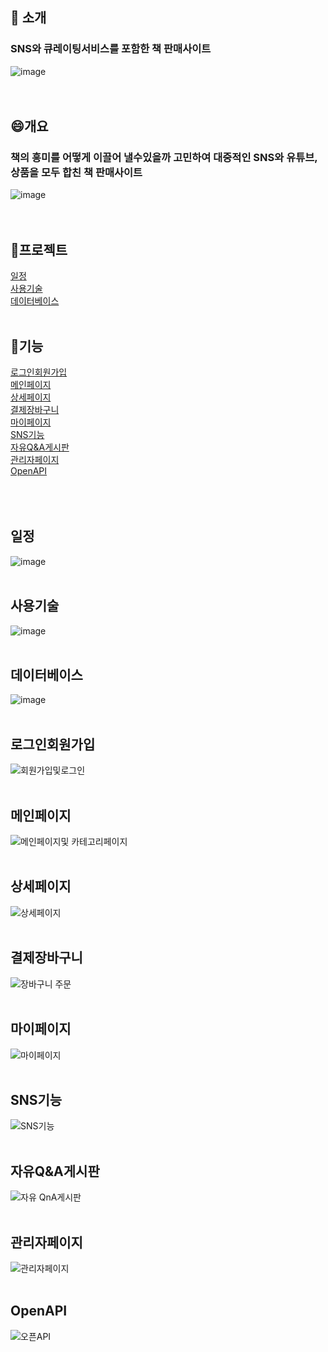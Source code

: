 ## 📕 소개
### SNS와 큐레이팅서비스를 포함한 책 판매사이트
![image](https://github.com/ggongiii/CokunStore/assets/102150774/a53a8c2d-00dd-4f98-bc85-577cacf09ee6)<br/> <br/> <br/> 
## 😄개요
### 책의 흥미를 어떻게 이끌어 낼수있을까 고민하여 대중적인 SNS와 유튜브,상품을 모두 합친 책 판매사이트
![image](https://github.com/ggongiii/CokunStore/assets/102150774/12a835c2-75c8-425a-b53e-133bcb0ab01e)<br/> <br/> <br/> 
                            
## 📰프로젝트
[일정](#일정)   
[사용기술](#사용기술)    
[데이터베이스](#데이터베이스)<br/> <br/> 

## 🎯기능
[로그인회원가입](#로그인회원가입)   
[메인페이지](#메인페이지)   
[상세페이지](#상세페이지)   
[결제장바구니](#결제장바구니)   
[마이페이지](#마이페이지)   
[SNS기능](#SNS기능)   
[자유Q&A게시판](#자유Q&A게시판)   
[관리자페이지](#관리자페이지)   
[OpenAPI](#OpenAPI)<br/> <br/> <br/> <br/> 


## 일정
![image](https://github.com/ggongiii/CokunStore/assets/102150774/66e2483e-eaba-4d6b-b341-49e3704895b3)<br/> <br/>
## 사용기술
![image](https://github.com/ggongiii/CokunStore/assets/102150774/24774bfc-9942-4c61-84a4-1f5052167824)<br/> <br/>
## 데이터베이스
![image](https://github.com/ggongiii/CokunStore/assets/102150774/cf5d2952-da19-45e4-8a56-96dc40d85207)<br/> <br/>
## 로그인회원가입
![회원가입및로그인](https://github.com/ggongiii/CokunStore/assets/102150774/ca74c8bb-ae31-4e60-996b-50810727fba4)<br/> <br/>
## 메인페이지
![메인페이지및 카테고리페이지](https://github.com/ggongiii/CokunStore/assets/102150774/0d68d152-aa46-49ce-9422-e2d98196db2f)<br/> <br/>
## 상세페이지
![상세페이지](https://github.com/ggongiii/CokunStore/assets/102150774/77450a86-7fe4-4b1e-a899-14fd357dee41)<br/> <br/>
## 결제장바구니
![장바구니 주문](https://github.com/ggongiii/CokunStore/assets/102150774/a4392be2-6f01-4add-a318-98bfddf54651)<br/> <br/>
## 마이페이지
![마이페이지](https://github.com/ggongiii/CokunStore/assets/102150774/474bb82a-f5e6-4e33-b4cd-2e3954059210)<br/> <br/>
## SNS기능
![SNS기능](https://github.com/ggongiii/CokunStore/assets/102150774/c027419a-68b5-48b7-9b2e-7352f78dba70)<br/> <br/>
## 자유Q&A게시판
![자유 QnA게시판](https://github.com/ggongiii/CokunStore/assets/102150774/049f4607-bf94-4811-b252-14d01f08771a)<br/> <br/>
## 관리자페이지
![관리자페이지](https://github.com/ggongiii/CokunStore/assets/102150774/2fecd885-8e54-43f1-bb77-23d5171f5ab0)<br/> <br/>
## OpenAPI
![오픈API](https://github.com/ggongiii/CokunStore/assets/102150774/43a65b03-7281-49d3-914f-88214db9137f)<br/> <br/>


